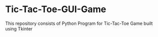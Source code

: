 # Tic-Tac-Toe-GUI-Game

This repository consists of Python Program for Tic-Tac-Toe Game built using Tkinter
